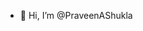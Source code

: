 - 👋 Hi, I’m @PraveenAShukla




<!---
PraveenAShukla/PraveenAShukla is a ✨ special ✨ repository because its `README.md` (this file) appears on your GitHub profile.
You can click the Preview link to take a look at your changes.
--->
